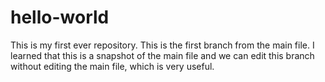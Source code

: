 # hello-world
This is my first ever repository. 
This is the first branch from the main file.
I learned that this is a snapshot of the main file and we can edit this branch without editing the main file, which is very useful.
